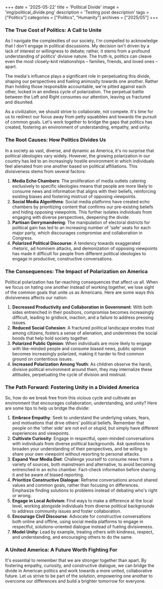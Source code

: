 +++
date = '2025-05-22'
title = 'Political Divide'
image = 'img/political_divide.png'
description = 'Testing post description'
tags = ["Politics"]
categories = ["Politics", "Humanity"]
archives = ["2025/05"]
+++

### **The True Cost of Politics: A Call to Unite**

As I navigate the complexities of our society, I'm compelled to acknowledge that I don't engage in political discussions. My decision isn't driven by a lack of interest or willingness to debate; rather, it stems from a profound understanding of politics' divisive nature. The truth is, politics can cleave even the most closely-knit relationships – families, friends, and loved ones – apart.

The media's influence plays a significant role in perpetuating this divide, shaping our perspectives and fueling animosity towards one another. Rather than holding those responsible accountable, we're pitted against each other, locked in an endless cycle of polarization. The perpetual battle between the Left and Right consumes our attention, leaving us fractured and disunited.

As a civilization, we should strive to collaborate, not compete. It's time for us to redirect our focus away from petty squabbles and towards the pursuit of common goals. Let's work together to bridge the gaps that politics has created, fostering an environment of understanding, empathy, and unity.

### **The Root Causes: How Politics Divides Us**

In a society as vast, diverse, and dynamic as America, it's no surprise that political ideologies vary widely. However, the growing polarization in our country has led to an increasingly hostile environment in which individuals feel alienated from one another based on political affiliations. This divisiveness stems from several factors:

1. **Media Echo Chambers**: The proliferation of media outlets catering exclusively to specific ideologies means that people are more likely to consume news and information that aligns with their beliefs, reinforcing existing biases and fostering mistrust of opposing viewpoints.
2. **Social Media Algorithms**: Social media platforms have created echo chambers by prioritizing content that confirms our pre-existing beliefs and hiding opposing viewpoints. This further isolates individuals from engaging with diverse perspectives, deepening the divide.
3. **Partisan Gerrymandering**: The manipulation of electoral districts for political gain has led to an increasing number of 'safe' seats for each major party, which discourages compromise and collaboration in Congress.
4. **Polarized Political Discourse**: A tendency towards exaggerated rhetoric, ad hominem attacks, and demonization of opposing viewpoints has made it difficult for people from different political ideologies to engage in productive, constructive conversations.

### **The Consequences: The Impact of Polarization on America**

Political polarization has far-reaching consequences that affect us all. When we focus on hating one another instead of working together, we lose sight of the common goals that unite us as Americans. Here are some ways this divisiveness affects our nation:

1. **Decreased Productivity and Collaboration in Government**: With both sides entrenched in their positions, compromise becomes increasingly difficult, leading to gridlock, inaction, and a failure to address pressing issues.
2. **Reduced Social Cohesion**: A fractured political landscape erodes trust among citizens, fosters a sense of alienation, and undermines the social bonds that help hold society together.
3. **Polarized Public Opinion**: When individuals are more likely to engage with like-minded people and consume biased news, public opinion becomes increasingly polarized, making it harder to find common ground on contentious issues.
4. **Increased Polarization Among Youth**: As children observe the harsh, divisive political environment around them, they may internalize these attitudes, perpetuating the cycle of division and mistrust.

### **The Path Forward: Fostering Unity in a Divided America**

So, how do we break free from this vicious cycle and cultivate an environment that encourages collaboration, understanding, and unity? Here are some tips to help us bridge the divide:

1. **Embrace Empathy**: Seek to understand the underlying values, fears, and motivations that drive others' political beliefs. Remember that people on the 'other side' are not evil or stupid, but simply have different experiences and viewpoints.
2. **Cultivate Curiosity**: Engage in respectful, open-minded conversations with individuals from diverse political backgrounds. Ask questions to broaden your understanding of their perspectives, and be willing to share your own viewpoint without resorting to personal attacks.
3. **Expand Your Media Diet**: Challenge yourself to consume news from a variety of sources, both mainstream and alternative, to avoid becoming entrenched in an echo chamber. Fact-check information before sharing it and be aware of biased reporting.
4. **Prioritize Constructive Dialogue**: Reframe conversations around shared values and common goals, rather than focusing on differences. Emphasize finding solutions to problems instead of debating who's right or wrong.
5. **Engage in Local Activism**: Find ways to make a difference at the local level, working alongside individuals from diverse political backgrounds to address community issues and foster collaboration.
6. **Encourage Civil Discourse**: Advocate for constructive conversations both online and offline, using social media platforms to engage in respectful, solutions-oriented dialogue instead of fueling divisiveness.
7. **Model Unity**: Lead by example, treating others with kindness, respect, and understanding, and encouraging others to do the same.

### **A United America: A Future Worth Fighting For**

It's essential to remember that we are stronger together than apart. By fostering empathy, curiosity, and constructive dialogue, we can bridge the divide in American politics and work towards a more united, collaborative future. Let us strive to be part of the solution, empowering one another to overcome our differences and build a brighter tomorrow for everyone.
